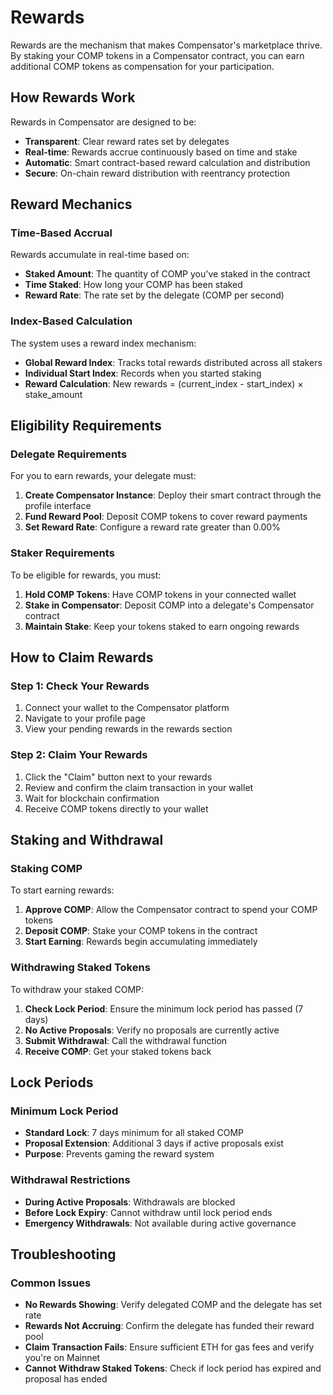 # Rewards

Rewards are the mechanism that makes Compensator's marketplace thrive. By staking your COMP tokens in a Compensator contract, you can earn additional COMP tokens as compensation for your participation.

## How Rewards Work

Rewards in Compensator are designed to be:
- **Transparent**: Clear reward rates set by delegates
- **Real-time**: Rewards accrue continuously based on time and stake
- **Automatic**: Smart contract-based reward calculation and distribution
- **Secure**: On-chain reward distribution with reentrancy protection

## Reward Mechanics

### Time-Based Accrual

Rewards accumulate in real-time based on:
- **Staked Amount**: The quantity of COMP you've staked in the contract
- **Time Staked**: How long your COMP has been staked
- **Reward Rate**: The rate set by the delegate (COMP per second)

### Index-Based Calculation

The system uses a reward index mechanism:
- **Global Reward Index**: Tracks total rewards distributed across all stakers
- **Individual Start Index**: Records when you started staking
- **Reward Calculation**: New rewards = (current_index - start_index) × stake_amount

## Eligibility Requirements

### Delegate Requirements

For you to earn rewards, your delegate must:
1. **Create Compensator Instance**: Deploy their smart contract through the profile interface
2. **Fund Reward Pool**: Deposit COMP tokens to cover reward payments
3. **Set Reward Rate**: Configure a reward rate greater than 0.00%

### Staker Requirements

To be eligible for rewards, you must:
1. **Hold COMP Tokens**: Have COMP tokens in your connected wallet
2. **Stake in Compensator**: Deposit COMP into a delegate's Compensator contract
3. **Maintain Stake**: Keep your tokens staked to earn ongoing rewards

## How to Claim Rewards

### Step 1: Check Your Rewards

1. Connect your wallet to the Compensator platform
2. Navigate to your profile page
3. View your pending rewards in the rewards section

### Step 2: Claim Your Rewards

1. Click the "Claim" button next to your rewards
2. Review and confirm the claim transaction in your wallet
3. Wait for blockchain confirmation
4. Receive COMP tokens directly to your wallet

## Staking and Withdrawal

### Staking COMP

To start earning rewards:
1. **Approve COMP**: Allow the Compensator contract to spend your COMP tokens
2. **Deposit COMP**: Stake your COMP tokens in the contract
3. **Start Earning**: Rewards begin accumulating immediately

### Withdrawing Staked Tokens

To withdraw your staked COMP:
1. **Check Lock Period**: Ensure the minimum lock period has passed (7 days)
2. **No Active Proposals**: Verify no proposals are currently active
3. **Submit Withdrawal**: Call the withdrawal function
4. **Receive COMP**: Get your staked tokens back

## Lock Periods

### Minimum Lock Period

- **Standard Lock**: 7 days minimum for all staked COMP
- **Proposal Extension**: Additional 3 days if active proposals exist
- **Purpose**: Prevents gaming the reward system

### Withdrawal Restrictions

- **During Active Proposals**: Withdrawals are blocked
- **Before Lock Expiry**: Cannot withdraw until lock period ends
- **Emergency Withdrawals**: Not available during active governance

## Troubleshooting

### Common Issues

- **No Rewards Showing**: Verify delegated COMP and the delegate has set rate
- **Rewards Not Accruing**: Confirm the delegate has funded their reward pool
- **Claim Transaction Fails**: Ensure sufficient ETH for gas fees and verify you're on Mainnet
- **Cannot Withdraw Staked Tokens**: Check if lock period has expired and proposal has ended